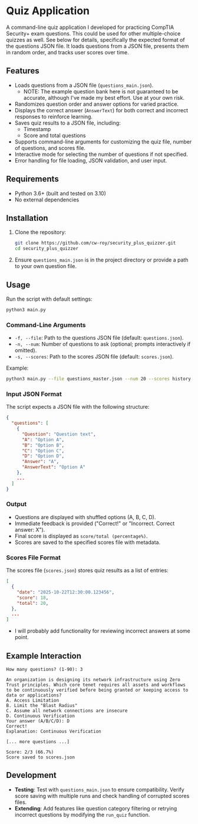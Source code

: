 # Quiz Application

A command-line quiz application I developed for practicing CompTIA Security+ exam questions. 
This could be used for other multiple-choice quizzes as well. See below for details, 
specifically the expected format of the questions JSON file. It loads questions from a JSON 
file, presents them in random order, and tracks user scores over time.

## Features
- Loads questions from a JSON file (`questions_main.json`).
  - NOTE: The example question bank here is not guaranteed to be accurate, although I've made my best effort. Use at your own risk.
- Randomizes question order and answer options for varied practice.
- Displays the correct answer (`AnswerText`) for both correct and incorrect responses to reinforce learning.
- Saves quiz results to a JSON file, including:
  - Timestamp
  - Score and total questions
- Supports command-line arguments for customizing the quiz file, number of questions, and scores file.
- Interactive mode for selecting the number of questions if not specified.
- Error handling for file loading, JSON validation, and user input.

## Requirements
- Python 3.6+ (built and tested on 3.10)
- No external dependencies

## Installation
1. Clone the repository:
   ```bash
   git clone https://github.com/cw-roy/security_plus_quizzer.git
   cd security_plus_quizzer
   ```
2. Ensure `questions_main.json` is in the project directory or provide a path to your own question file.

## Usage
Run the script with default settings:
```bash
python3 main.py
```

### Command-Line Arguments
- `-f, --file`: Path to the questions JSON file (default: `questions.json`).
- `-n, --num`: Number of questions to ask (optional; prompts interactively if omitted).
- `-s, --scores`: Path to the scores JSON file (default: `scores.json`).

Example:
```bash
python3 main.py --file questions_master.json --num 20 --scores history.json
```

### Input JSON Format
The script expects a JSON file with the following structure:
```json
{
  "questions": [
    {
      "Question": "Question text",
      "A": "Option A",
      "B": "Option B",
      "C": "Option C",
      "D": "Option D",
      "Answer": "A",
      "AnswerText": "Option A"
    },
    ...
  ]
}
```

### Output
- Questions are displayed with shuffled options (A, B, C, D).
- Immediate feedback is provided ("Correct!" or "Incorrect. Correct answer: X").
- Final score is displayed as `score/total (percentage%)`.
- Scores are saved to the specified scores file with metadata.

### Scores File Format
The scores file (`scores.json`) stores quiz results as a list of entries:
```json
[
  {
    "date": "2025-10-22T12:30:00.123456",
    "score": 18,
    "total": 20,
  },
  ...
]
```
- I will probably add functionality for reviewing incorrect answers at some point. 

## Example Interaction
```
How many questions? (1-90): 3

An organization is designing its network infrastructure using Zero Trust principles. Which core tenet requires all assets and workflows to be continuously verified before being granted or keeping access to data or applications?
A. Access Limitation
B. Limit the "Blast Radius"
C. Assume all network connections are insecure
D. Continuous Verification
Your answer (A/B/C/D): D
Correct!
Explanation: Continuous Verification

[... more questions ...]

Score: 2/3 (66.7%)
Score saved to scores.json
```

## Development
- **Testing**: Test with `questions_main.json` to ensure compatibility. Verify score saving with multiple runs and check handling of corrupted scores files.
- **Extending**: Add features like question category filtering or retrying incorrect questions by modifying the `run_quiz` function.